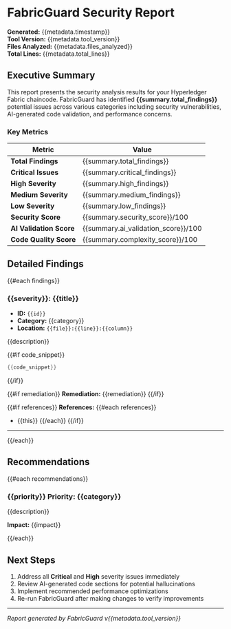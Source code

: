 # FabricGuard Security Report

**Generated:** {{metadata.timestamp}}  
**Tool Version:** {{metadata.tool_version}}  
**Files Analyzed:** {{metadata.files_analyzed}}  
**Total Lines:** {{metadata.total_lines}}  

## Executive Summary

This report presents the security analysis results for your Hyperledger Fabric chaincode. FabricGuard has identified **{{summary.total_findings}}** potential issues across various categories including security vulnerabilities, AI-generated code validation, and performance concerns.

### Key Metrics

| Metric | Value |
|--------|-------|
| **Total Findings** | {{summary.total_findings}} |
| **Critical Issues** | {{summary.critical_findings}} |
| **High Severity** | {{summary.high_findings}} |
| **Medium Severity** | {{summary.medium_findings}} |
| **Low Severity** | {{summary.low_findings}} |
| **Security Score** | {{summary.security_score}}/100 |
| **AI Validation Score** | {{summary.ai_validation_score}}/100 |
| **Code Quality Score** | {{summary.complexity_score}}/100 |

## Detailed Findings

{{#each findings}}
### {{severity}}: {{title}}

- **ID:** `{{id}}`
- **Category:** {{category}}
- **Location:** `{{file}}:{{line}}:{{column}}`

{{description}}

{{#if code_snippet}}
```go
{{code_snippet}}
```
{{/if}}

{{#if remediation}}
**Remediation:** {{remediation}}
{{/if}}

{{#if references}}
**References:**
{{#each references}}
- {{this}}
{{/each}}
{{/if}}

---

{{/each}}

## Recommendations

{{#each recommendations}}
### {{priority}} Priority: {{category}}

{{description}}

**Impact:** {{impact}}

{{/each}}

## Next Steps

1. Address all **Critical** and **High** severity issues immediately
2. Review AI-generated code sections for potential hallucinations
3. Implement recommended performance optimizations
4. Re-run FabricGuard after making changes to verify improvements

---

*Report generated by FabricGuard v{{metadata.tool_version}}* 